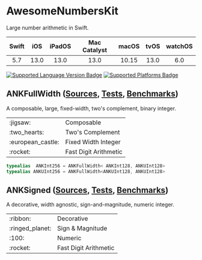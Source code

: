 # AwesomeNumbersKit

Large number arithmetic in Swift.

| Swift | iOS   | iPadOS | Mac Catalyst | macOS | tvOS  | watchOS |
|:-----:|:-----:|:------:|:------------:|:-----:|:-----:|:-------:|
| 5.7   | 13.0  | 13.0   | 13.0         | 10.15 | 13.0  | 6.0     |

[![Supported Language Version Badge](https://img.shields.io/endpoint?url=https%3A%2F%2Fswiftpackageindex.com%2Fapi%2Fpackages%2Foscbyspro%2FAwesomeNumbersKit%2Fbadge%3Ftype%3Dswift-versions&color=blue)](https://swiftpackageindex.com/oscbyspro/AwesomeNumbersKit) [![Supported Platforms Badge](https://img.shields.io/endpoint?url=https%3A%2F%2Fswiftpackageindex.com%2Fapi%2Fpackages%2Foscbyspro%2FAwesomeNumbersKit%2Fbadge%3Ftype%3Dplatforms&color=blue)](https://swiftpackageindex.com/oscbyspro/AwesomeNumbersKit)

## ANKFullWidth ([Sources](Sources/ANKFullWidthKit), [Tests](Tests/ANKFullWidthKitTests), [Benchmarks](Tests/ANKFullWidthKitBenchmarks))

A composable, large, fixed-width, two's complement, binary integer.

<table>
<tr>
    <td>:jigsaw:</td>
    <td>Composable</td>
</tr>
<tr>
    <td>:two_hearts:</td>
    <td>Two's Complement</td>
</tr>
<tr>
    <td>:european_castle:</td>
    <td>Fixed Width Integer</td>
</tr>
<tr>
    <td>:rocket:</td>
    <td>Fast Digit Arithmetic</td>
</tr>
</table>

```swift
typealias  ANKInt256 = ANKFullWidth< ANKInt128, ANKUInt128>
typealias ANKUInt256 = ANKFullWidth<ANKUInt128, ANKUInt128>
```

## ANKSigned ([Sources](Sources/ANKSignedKit), [Tests](Tests/ANKSignedKitTests), [Benchmarks](Tests/ANKSignedKitBenchmarks))

A decorative, width agnostic, sign-and-magnitude, numeric integer.

<table>
<tr>
    <td>:ribbon:</td>
    <td>Decorative</td>
</tr>
<tr>
    <td>:ringed_planet:</td>
    <td>Sign & Magnitude</td>
</tr>
<tr>
    <td>:100:</td>
    <td>Numeric</td>
</tr>
<tr>
    <td>:rocket:</td>
    <td>Fast Digit Arithmetic</td>
</tr>
</table>

